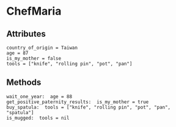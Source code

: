 # ChefMaria

## Attributes
```
country_of_origin = Taiwan
age = 87
is_my_mother = false
tools = ["knife", "rolling pin", "pot", "pan"]
```

## Methods
```
wait_one_year:  age = 88
get_positive_paternity_results:  is_my_mother = true
buy_spatula:  tools = ["knife", "rolling pin", "pot", "pan", "spatula"]
is_mugged:  tools = nil
```
